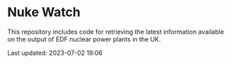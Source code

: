 # Nuke Watch

This repository includes code for retrieving the latest information available on the output of EDF nuclear power plants in the UK.

Last updated: 2023-07-02 19:06